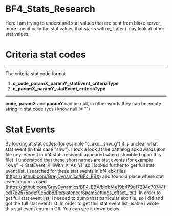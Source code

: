# BF4_Stats_Research

Here i am trying to understand stat values that are sent from blaze server, more specifically the stat values that starts with c_
Later i may look at other stat values.

# Criteria stat codes

-----------------------------------------------------------  
The criteria stat code format
  1) **c_code_paramX_paramY_statEvent_criteriaType**
  2) **c_paramX_paramY_statEvent_criteriaType**
-----------------------------------------------------------  

**code**, **paramX** and **paramY** can be null, in other words they can be empty string in stat code (yes i know null != "")


# Stat Events

By looking at stat codes (for example "c_aku__shw_g") it is unclear what stat event (in this case "shw"). I took a look at the battlelog apk awards json file (my interest in bf4 stats research appeared when i stumbled upon this file). I understood that these short names are stat events (for example "kwa" => StatEvent_KillWith_X_As_Y), so i looked further to get full stat event list. I searched for these stat events in bf4 ebx files (https://github.com/GreyDynamics/BF4_EBX) and found a place where stat event enum is used (https://github.com/GreyDynamics/BF4_EBX/blob/4e19b479df7294c70744fedf762575bdef9c6db8/Persistence/SpamSettings_offset_.txt). In order to get full stat event list, i needed to dump that particular ebx file, so i did and got the full stat event list. In order to get this stat event list usable i wrote this stat event enum in C#. You can see it down below.

